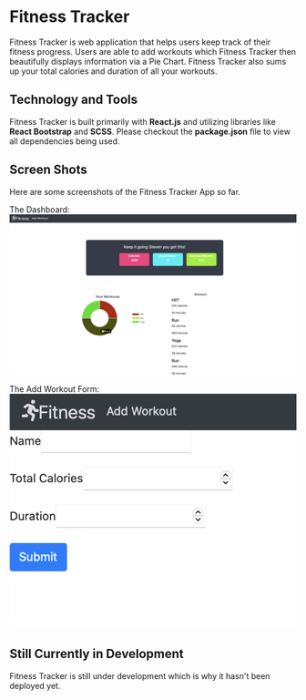 # Fitness Tracker

Fitness Tracker is web application that helps users keep track of their fitness progress. Users are able to add workouts which Fitness Tracker then beautifully displays information via a Pie Chart. Fitness Tracker also sums up your total calories and duration of all your workouts.

## Technology and Tools

Fitness Tracker is built primarily with **React.js** and utilizing libraries like **React Bootstrap** and **SCSS**. Please checkout the **package.json** file to view all dependencies being used.

## Screen Shots

Here are some screenshots of the Fitness Tracker App so far.

The Dashboard:  
![Dashboard](/src/images/dashboard.png)

The Add Workout Form:  
![Form](/src/images/addWorkoutForm.png)

## Still Currently in Development

Fitness Tracker is still under development which is why it hasn't been deployed yet.
